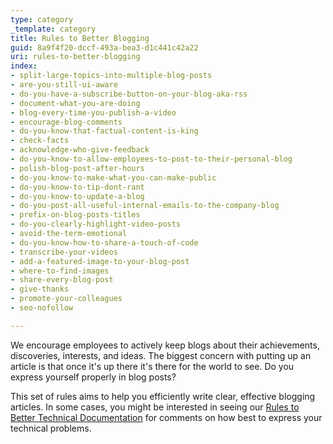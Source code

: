 ```yaml
---
type: category
_template: category
title: Rules to Better Blogging
guid: 8a9f4f20-dccf-493a-bea3-d1c441c42a22
uri: rules-to-better-blogging
index:
- split-large-topics-into-multiple-blog-posts
- are-you-still-ui-aware
- do-you-have-a-subscribe-button-on-your-blog-aka-rss
- document-what-you-are-doing
- blog-every-time-you-publish-a-video
- encourage-blog-comments
- do-you-know-that-factual-content-is-king
- check-facts
- acknowledge-who-give-feedback
- do-you-know-to-allow-employees-to-post-to-their-personal-blog
- polish-blog-post-after-hours
- do-you-know-to-make-what-you-can-make-public
- do-you-know-to-tip-dont-rant
- do-you-know-to-update-a-blog
- do-you-post-all-useful-internal-emails-to-the-company-blog
- prefix-on-blog-posts-titles
- do-you-clearly-highlight-video-posts
- avoid-the-term-emotional
- do-you-know-how-to-share-a-touch-of-code
- transcribe-your-videos
- add-a-featured-image-to-your-blog-post
- where-to-find-images
- share-every-blog-post
- give-thanks
- promote-your-colleagues
- seo-nofollow

---
```


We encourage employees to actively keep blogs about their achievements, discoveries, interests, and ideas. The biggest concern with putting up an article is that once it's up there it's there for the world to see. Do you express yourself properly in blog posts?

This set of rules aims to help you efficiently write clear, effective blogging articles. In some cases, you might be interested in seeing our [Rules to Better Technical Documentation](/rules-to-better-technical-documentation) for comments on how best to express your technical problems.

